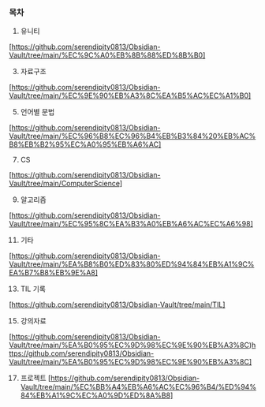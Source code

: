 ### 목차

1. 유니티
   
[https://github.com/serendipity0813/Obsidian-Vault/tree/main/%EC%9C%A0%EB%8B%88%ED%8B%B0]

3. 자료구조
   
 [https://github.com/serendipity0813/Obsidian-Vault/tree/main/%EC%9E%90%EB%A3%8C%EA%B5%AC%EC%A1%B0]
  
5. 언어별 문법
   
 [https://github.com/serendipity0813/Obsidian-Vault/tree/main/%EC%96%B8%EC%96%B4%EB%B3%84%20%EB%AC%B8%EB%B2%95%EC%A0%95%EB%A6%AC]
  
7. CS
   
 [https://github.com/serendipity0813/Obsidian-Vault/tree/main/ComputerScience]
  
9. 알고리즘
    
  [https://github.com/serendipity0813/Obsidian-Vault/tree/main/%EC%95%8C%EA%B3%A0%EB%A6%AC%EC%A6%98]
  
11. 기타
    
  [https://github.com/serendipity0813/Obsidian-Vault/tree/main/%EA%B8%B0%ED%83%80%ED%94%84%EB%A1%9C%EA%B7%B8%EB%9E%A8]
  
13. TIL 기록
    
  [https://github.com/serendipity0813/Obsidian-Vault/tree/main/TIL]
  
15. 강의자료
    
 [https://github.com/serendipity0813/Obsidian-Vault/tree/main/%EA%B0%95%EC%9D%98%EC%9E%90%EB%A3%8C)https://github.com/serendipity0813/Obsidian-Vault/tree/main/%EA%B0%95%EC%9D%98%EC%9E%90%EB%A3%8C]

17. 프로젝트
 [https://github.com/serendipity0813/Obsidian-Vault/tree/main/%EC%BB%A4%EB%A6%AC%EC%96%B4/%ED%94%84%EB%A1%9C%EC%A0%9D%ED%8A%B8]
